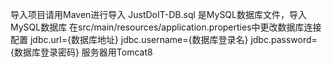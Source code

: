 导入项目请用Maven进行导入
JustDoIT-DB.sql  是MySQL数据库文件，导入MySQL数据库
在src/main/resources/application.properties中更改数据库连接配置
	jdbc.url={数据库地址}
	jdbc.username={数据库登录名}
	jdbc.password={数据库登录密码}
服务器用Tomcat8